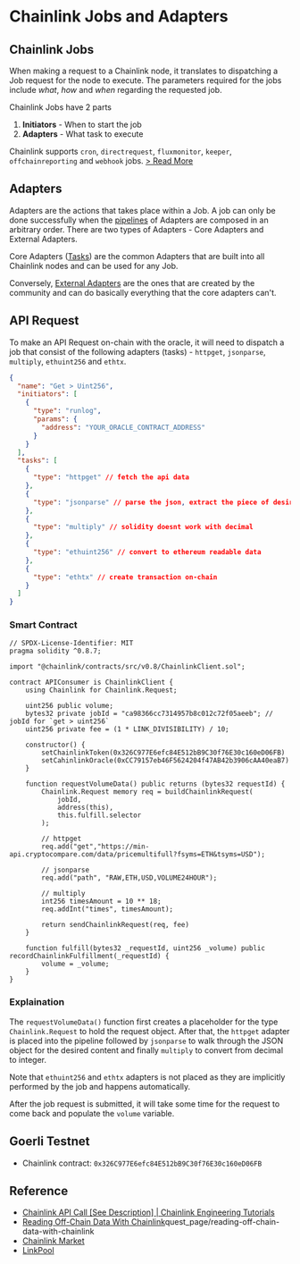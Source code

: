 # Chainlink Jobs and Adapters

## Chainlink Jobs

When making a request to a Chainlink node, it translates to dispatching a Job request for the node to execute. The parameters required for the jobs include _what_, _how_ and _when_ regarding the requested job.

Chainlink Jobs have 2 parts

1. **Initiators** - When to start the job
2. **Adapters** - What task to execute

Chainlink supports `cron`, `directrequest`, `fluxmonitor`, `keeper`, `offchainreporting` and `webhook` jobs. [> Read More](https://docs.chain.link/chainlink-nodes/oracle-jobs/jobs/)

## Adapters

Adapters are the actions that takes place within a Job. A job can only be done successfully when the [pipelines](https://docs.chain.link/chainlink-nodes/oracle-jobs/task-types/pipelines/) of Adapters are composed in an arbitrary order. There are two types of Adapters - Core Adapters and External Adapters.

Core Adapters ([Tasks](https://docs.chain.link/chainlink-nodes/oracle-jobs/task-types/tasks)) are the common Adapters that are built into all Chainlink nodes and can be used for any Job.

Conversely, [External Adapters](https://docs.chain.link/chainlink-nodes/external-adapters/external-adapters) are the ones that are created by the community and can do basically everything that the core adapters can't.

## API Request

To make an API Request on-chain with the oracle, it will need to dispatch a job that consist of the following adapters (tasks) - `httpget`, `jsonparse`, `multiply`, `ethuint256` and `ethtx`.

```json [job.json]
{
  "name": "Get > Uint256",
  "initiators": [
    {
      "type": "runlog",
      "params": {
        "address": "YOUR_ORACLE_CONTRACT_ADDRESS"
      }
    }
  ],
  "tasks": [
    {
      "type": "httpget" // fetch the api data
    },
    {
      "type": "jsonparse" // parse the json, extract the piece of desired data
    },
    {
      "type": "multiply" // solidity doesnt work with decimal
    },
    {
      "type": "ethuint256" // convert to ethereum readable data
    },
    {
      "type": "ethtx" // create transaction on-chain
    }
  ]
}
```

### Smart Contract

```solidity
// SPDX-License-Identifier: MIT
pragma solidity ^0.8.7;

import "@chainlink/contracts/src/v0.8/ChainlinkClient.sol";

contract APIConsumer is ChainlinkClient {
    using Chainlink for Chainlink.Request;

    uint256 public volume;
    bytes32 private jobId = "ca98366cc7314957b8c012c72f05aeeb"; // jobId for `get > uint256`
    uint256 private fee = (1 * LINK_DIVISIBILITY) / 10;

    constructor() {
        setChainlinkToken(0x326C977E6efc84E512bB9C30f76E30c160eD06FB)
        setCahinlinkOracle(0xCC79157eb46F5624204f47AB42b3906cAA40eaB7)
    }

    function requestVolumeData() public returns (bytes32 requestId) {
        Chainlink.Request memory req = buildChainlinkRequest(
            jobId,
            address(this),
            this.fulfill.selector
        );

        // httpget
        req.add("get","https://min-api.cryptocompare.com/data/pricemultifull?fsyms=ETH&tsyms=USD");

        // jsonparse
        req.add("path", "RAW,ETH,USD,VOLUME24HOUR");

        // multiply
        int256 timesAmount = 10 ** 18;
        req.addInt("times", timesAmount);

        return sendChainlinkRequest(req, fee)
    }

    function fulfill(bytes32 _requestId, uint256 _volume) public recordChainlinkFulfillment(_requestId) {
        volume = _volume;
    }
}
```

### Explaination

The `requestVolumeData()` function first creates a placeholder for the type `Chainlink.Request` to hold the request object. After that, the `httpget` adapter is placed into the pipeline followed by `jsonparse` to walk through the JSON object for the desired content and finally `multiply` to convert from decimal to integer.

Note that `ethuint256` and `ethtx` adapters is not placed as they are implicitly performed by the job and happens automatically.

After the job request is submitted, it will take some time for the request to come back and populate the `volume` variable.

## Goerli Testnet

- Chainlink contract: `0x326C977E6efc84E512bB9C30f76E30c160eD06FB`

## Reference

- [Chainlink API Call [See Description] | Chainlink Engineering Tutorials](https://www.youtube.com/watch?v=ay4rXZhAefs)
- [Reading Off-Chain Data With Chainlink](https://app.stackup.dev/)quest_page/reading-off-chain-data-with-chainlink
- [Chainlink Market](https://market.link/overview)
- [LinkPool](https://linkpool.io/)
